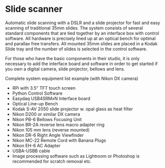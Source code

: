 # Slide scanner
Automatic slide scanning with a DSLR and a slide projector for fast and easy scanning of traditional 35mm slides. The system consists of several standard components that are tied together by an interface box with control software. All hardware is precisely lined up at an optical bench for optimal and parallax free transfers. All mounted 35mm slides are placed in a Kodak Slide tray and the number of slides is selected in the control software. 

For those who have the basic components in their studio, it is only necessary to add the interface board and software in order to get started if you own a digital camera, slide projector, bellows and lens.

Complete system equipment list example (with Nikon DX camera)

* RPi with 3.5" TFT touch screen
* Python Control Software
* Easydaq USB4SRMxN Interface board
* Optical Line-up Bench
* Kodak S-AV 2050 slide projector w. opal glass as heat filter
* Nikon D200 or similar DX camera
* Nikon PB-6  Bellows Focusing Unit
* Nikon BR-2A reverse lens macro adapter ring
* Nikon 105 mm lens (reverse mounted)
* Nikon DR-6 Right Angle Viewfinder
* Nikon MC-22 Remote Cord with Banana Plugs
* Nikon EH-6 AC Adapter
* USBA-USBB cable
* Image processing software such as Lightroom or Photoshop is recommended for scratch removal etc.
